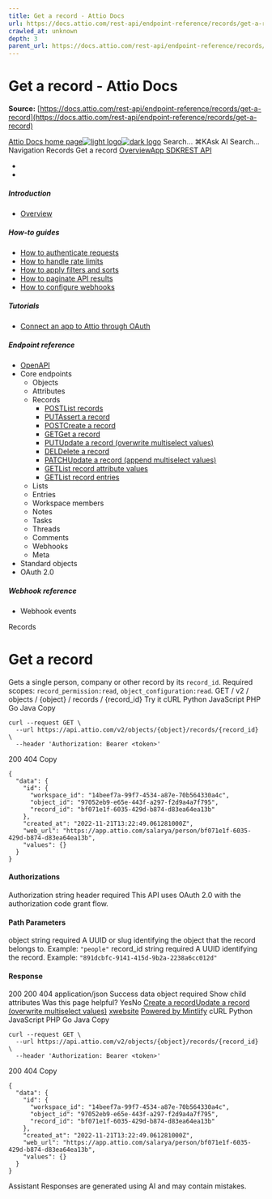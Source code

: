 ```yaml
---
title: Get a record - Attio Docs
url: https://docs.attio.com/rest-api/endpoint-reference/records/get-a-record
crawled_at: unknown
depth: 3
parent_url: https://docs.attio.com/rest-api/endpoint-reference/records/create-a-record
---
```


# Get a record - Attio Docs

**Source:** [https://docs.attio.com/rest-api/endpoint-reference/records/get-a-record](https://docs.attio.com/rest-api/endpoint-reference/records/get-a-record)

[Attio Docs home page![light logo](https://mintlify.s3.us-west-1.amazonaws.com/attio/logo/light.svg)![dark logo](https://mintlify.s3.us-west-1.amazonaws.com/attio/logo/dark.svg)](https://docs.attio.com/)
Search...
⌘KAsk AI
Search...
Navigation
Records
Get a record
[Overview](https://docs.attio.com/docs/overview)[App SDK](https://docs.attio.com/sdk/introduction)[REST API](https://docs.attio.com/rest-api/overview)
* [](https://build.attio.com/)
* [](https://attio.com/help)
##### Introduction
  * [Overview](https://docs.attio.com/rest-api/overview)


##### How-to guides
  * [How to authenticate requests](https://docs.attio.com/rest-api/how-to/authentication)
  * [How to handle rate limits](https://docs.attio.com/rest-api/how-to/rate-limiting)
  * [How to apply filters and sorts](https://docs.attio.com/rest-api/how-to/filtering-and-sorting)
  * [How to paginate API results](https://docs.attio.com/rest-api/how-to/pagination)
  * [How to configure webhooks](https://docs.attio.com/rest-api/how-to/webhooks)


##### Tutorials
  * [Connect an app to Attio through OAuth](https://docs.attio.com/rest-api/tutorials/connect-an-app-through-oauth)


##### Endpoint reference
  * [OpenAPI](https://docs.attio.com/rest-api/endpoint-reference/openapi)
  * Core endpoints
    * Objects
    * Attributes
    * Records
      * [POSTList records](https://docs.attio.com/rest-api/endpoint-reference/records/list-records)
      * [PUTAssert a record](https://docs.attio.com/rest-api/endpoint-reference/records/assert-a-record)
      * [POSTCreate a record](https://docs.attio.com/rest-api/endpoint-reference/records/create-a-record)
      * [GETGet a record](https://docs.attio.com/rest-api/endpoint-reference/records/get-a-record)
      * [PUTUpdate a record (overwrite multiselect values)](https://docs.attio.com/rest-api/endpoint-reference/records/update-a-record-overwrite-multiselect-values)
      * [DELDelete a record](https://docs.attio.com/rest-api/endpoint-reference/records/delete-a-record)
      * [PATCHUpdate a record (append multiselect values)](https://docs.attio.com/rest-api/endpoint-reference/records/update-a-record-append-multiselect-values)
      * [GETList record attribute values](https://docs.attio.com/rest-api/endpoint-reference/records/list-record-attribute-values)
      * [GETList record entries](https://docs.attio.com/rest-api/endpoint-reference/records/list-record-entries)
    * Lists
    * Entries
    * Workspace members
    * Notes
    * Tasks
    * Threads
    * Comments
    * Webhooks
    * Meta
  * Standard objects
  * OAuth 2.0


##### Webhook reference
  * Webhook events


Records
# Get a record
Gets a single person, company or other record by its `record_id`.
Required scopes: `record_permission:read`, `object_configuration:read`.
GET
/
v2
/
objects
/
{object}
/
records
/
{record_id}
Try it
cURL
Python
JavaScript
PHP
Go
Java
Copy
```
curl --request GET \
  --url https://api.attio.com/v2/objects/{object}/records/{record_id} \
  --header 'Authorization: Bearer <token>'
```

200
404
Copy
```
{
  "data": {
    "id": {
      "workspace_id": "14beef7a-99f7-4534-a87e-70b564330a4c",
      "object_id": "97052eb9-e65e-443f-a297-f2d9a4a7f795",
      "record_id": "bf071e1f-6035-429d-b874-d83ea64ea13b"
    },
    "created_at": "2022-11-21T13:22:49.061281000Z",
    "web_url": "https://app.attio.com/salarya/person/bf071e1f-6035-429d-b874-d83ea64ea13b",
    "values": {}
  }
}
```

#### Authorizations
[​](https://docs.attio.com/rest-api/endpoint-reference/records/get-a-record#authorization-authorization)
Authorization
string
header
required
This API uses OAuth 2.0 with the authorization code grant flow.
#### Path Parameters
[​](https://docs.attio.com/rest-api/endpoint-reference/records/get-a-record#parameter-object)
object
string
required
A UUID or slug identifying the object that the record belongs to.
Example:
`"people"`
[​](https://docs.attio.com/rest-api/endpoint-reference/records/get-a-record#parameter-record-id)
record_id
string
required
A UUID identifying the record.
Example:
`"891dcbfc-9141-415d-9b2a-2238a6cc012d"`
#### Response
200
200 404
application/json
Success
[​](https://docs.attio.com/rest-api/endpoint-reference/records/get-a-record#response-data)
data
object
required
Show child attributes
Was this page helpful?
YesNo
[Create a record](https://docs.attio.com/rest-api/endpoint-reference/records/create-a-record)[Update a record (overwrite multiselect values)](https://docs.attio.com/rest-api/endpoint-reference/records/update-a-record-overwrite-multiselect-values)
[x](https://x.com/Attio)[website](https://attio.com)
[Powered by Mintlify](https://mintlify.com/preview-request?utm_campaign=poweredBy&utm_medium=referral&utm_source=docs.attio.com)
cURL
Python
JavaScript
PHP
Go
Java
Copy
```
curl --request GET \
  --url https://api.attio.com/v2/objects/{object}/records/{record_id} \
  --header 'Authorization: Bearer <token>'
```

200
404
Copy
```
{
  "data": {
    "id": {
      "workspace_id": "14beef7a-99f7-4534-a87e-70b564330a4c",
      "object_id": "97052eb9-e65e-443f-a297-f2d9a4a7f795",
      "record_id": "bf071e1f-6035-429d-b874-d83ea64ea13b"
    },
    "created_at": "2022-11-21T13:22:49.061281000Z",
    "web_url": "https://app.attio.com/salarya/person/bf071e1f-6035-429d-b874-d83ea64ea13b",
    "values": {}
  }
}
```

Assistant
Responses are generated using AI and may contain mistakes.
